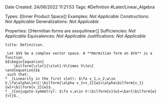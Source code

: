 <div class="topSpace"></div>

Date Created: 24/06/2022 11:21:53
Tags: #Definition #Later/Linear_Algebra

Types: [[Inner Product Space]]
Examples: _Not Applicable_
Constructions: _Not Applicable_
Generalizations: _Not Applicable_

Properties: [[Hermitian forms are sesquilinear]]
Sufficiencies: _Not Applicable_
Equivalences: _Not Applicable_
Justifications: _Not Applicable_

``` ad-Definition
title: Definition.

_Let $V$ be a complex vector space. A **Hermitian form on $V$** is a function_
$$\begin{equation}
    \bilform{\slot}{\slot}:V\times V\to\C
\end{equation}$$
_such that:_
* _(Linearity in the first slot): $\fa v_1,v_2,w\in V,\fa\alpha\in\C:\bilform{\alpha v_1+v_2}{w}=\alpha\bilform{v_1}{w}+\bilform{v_2}{w}$._
* _(Conjugate-symmetry): $\fa v,w\in V:\bilform{v}{w}=\bar{\bilform{w}{v}}$._

```
